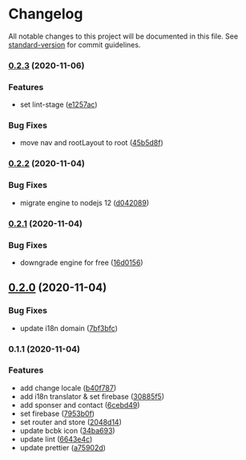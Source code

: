 # Changelog

All notable changes to this project will be documented in this file. See [standard-version](https://github.com/conventional-changelog/standard-version) for commit guidelines.

### [0.2.3](https://github.com/barcamp-bangkhen/bcbk2020-frontend/compare/v0.2.2...v0.2.3) (2020-11-06)


### Features

* set lint-stage ([e1257ac](https://github.com/barcamp-bangkhen/bcbk2020-frontend/commit/e1257acf181dea803611bcf4f2ad094c31e3ea46))


### Bug Fixes

* move nav and rootLayout to root ([45b5d8f](https://github.com/barcamp-bangkhen/bcbk2020-frontend/commit/45b5d8f8637f016d7dba60bc7bd19e70c513d32f))

### [0.2.2](https://github.com/barcamp-bangkhen/bcbk2020-frontend/compare/v0.2.1...v0.2.2) (2020-11-04)


### Bug Fixes

* migrate engine to nodejs 12 ([d042089](https://github.com/barcamp-bangkhen/bcbk2020-frontend/commit/d0420898d9a968f2228d61228695d096cd0915fc))

### [0.2.1](https://github.com/barcamp-bangkhen/bcbk2020-frontend/compare/v0.2.0...v0.2.1) (2020-11-04)


### Bug Fixes

* downgrade engine for free ([16d0156](https://github.com/barcamp-bangkhen/bcbk2020-frontend/commit/16d015649d567d969e0f96213a70032c47bba986))

## [0.2.0](https://github.com/barcamp-bangkhen/bcbk2020-frontend/compare/v0.1.1...v0.2.0) (2020-11-04)


### Bug Fixes

* update i18n domain ([7bf3bfc](https://github.com/barcamp-bangkhen/bcbk2020-frontend/commit/7bf3bfc7d98e92f1281386cb4af4286fb5d1c797))

### 0.1.1 (2020-11-04)


### Features

* add change locale ([b40f787](https://github.com/barcamp-bangkhen/bcbk2020-frontend/commit/b40f78732b097d4b382fa3a05b2d946461efa90d))
* add i18n translator & set firebase ([30885f5](https://github.com/barcamp-bangkhen/bcbk2020-frontend/commit/30885f5227b2ccf2e7c9662c0890fe6a54edee45))
* add sponser and contact ([6cebd49](https://github.com/barcamp-bangkhen/bcbk2020-frontend/commit/6cebd498abf8c2521f7b66f8b3e15121be40fe51))
* set firebase ([7953b0f](https://github.com/barcamp-bangkhen/bcbk2020-frontend/commit/7953b0f7146bcd9b38ea16e36a039861900d3006))
* set router and store ([2048d14](https://github.com/barcamp-bangkhen/bcbk2020-frontend/commit/2048d14e660b7bf1a7c826d0fd7f23347e5bcace))
* update bcbk icon ([34ba693](https://github.com/barcamp-bangkhen/bcbk2020-frontend/commit/34ba693feec579f37ac944747dd03c759a056609))
* update lint ([6643e4c](https://github.com/barcamp-bangkhen/bcbk2020-frontend/commit/6643e4ce9d1144ec9d6323714175dacce378b9fd))
* update prettier ([a75902d](https://github.com/barcamp-bangkhen/bcbk2020-frontend/commit/a75902d1ed84173d9fe33004bf09188241fbb486))
